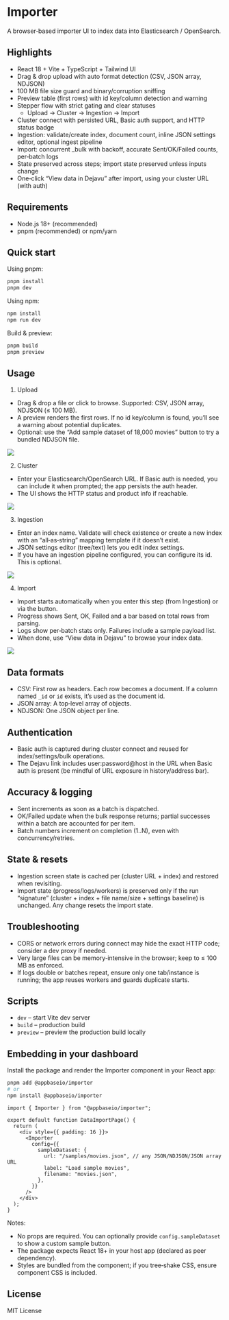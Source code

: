 # Importer

A browser‑based importer UI to index data into Elasticsearch / OpenSearch.

## Highlights

- React 18 + Vite + TypeScript + Tailwind UI
- Drag & drop upload with auto format detection (CSV, JSON array, NDJSON)
- 100 MB file size guard and binary/corruption sniffing
- Preview table (first rows) with id key/column detection and warning
- Stepper flow with strict gating and clear statuses
  - Upload → Cluster → Ingestion → Import
- Cluster connect with persisted URL, Basic auth support, and HTTP status badge
- Ingestion: validate/create index, document count, inline JSON settings editor, optional ingest pipeline
- Import: concurrent \_bulk with backoff, accurate Sent/OK/Failed counts, per‑batch logs
- State preserved across steps; import state preserved unless inputs change
- One‑click “View data in Dejavu” after import, using your cluster URL (with auth)

## Requirements

- Node.js 18+ (recommended)
- pnpm (recommended) or npm/yarn

## Quick start

Using pnpm:

```bash
pnpm install
pnpm dev
```

Using npm:

```bash
npm install
npm run dev
```

Build & preview:

```bash
pnpm build
pnpm preview
```

## Usage

1. Upload

- Drag & drop a file or click to browse. Supported: CSV, JSON array, NDJSON (≤ 100 MB).
- A preview renders the first rows. If no id key/column is found, you’ll see a warning about potential duplicates.
- Optional: use the “Add sample dataset of 18,000 movies” button to try a bundled NDJSON file.

![](https://i.postimg.cc/htX8DCFk/Screenshot-2025-09-06-at-1-39-13-PM.png)

2. Cluster

- Enter your Elasticsearch/OpenSearch URL. If Basic auth is needed, you can include it when prompted; the app persists the auth header.
- The UI shows the HTTP status and product info if reachable.

![](https://i.postimg.cc/yY4WgvZq/Screenshot-2025-09-06-at-1-57-37-PM.png)

3. Ingestion

- Enter an index name. Validate will check existence or create a new index with an “all‑as‑string” mapping template if it doesn’t exist.
- JSON settings editor (tree/text) lets you edit index settings.
- If you have an ingestion pipeline configured, you can configure its id. This is optional.

![](https://i.postimg.cc/0NmpmbyZ/Screenshot-2025-09-06-at-1-45-24-PM.png)

4. Import

- Import starts automatically when you enter this step (from Ingestion) or via the button.
- Progress shows Sent, OK, Failed and a bar based on total rows from parsing.
- Logs show per‑batch stats only. Failures include a sample payload list.
- When done, use “View data in Dejavu” to browse your index data.

![](https://i.postimg.cc/LX3LCwf1/Screenshot-2025-09-06-at-1-48-41-PM.png)

## Data formats

- CSV: First row as headers. Each row becomes a document. If a column named `_id` or `id` exists, it’s used as the document id.
- JSON array: A top‑level array of objects.
- NDJSON: One JSON object per line.

## Authentication

- Basic auth is captured during cluster connect and reused for index/settings/bulk operations.
- The Dejavu link includes user:password@host in the URL when Basic auth is present (be mindful of URL exposure in history/address bar).

## Accuracy & logging

- Sent increments as soon as a batch is dispatched.
- OK/Failed update when the bulk response returns; partial successes within a batch are accounted for per item.
- Batch numbers increment on completion (1..N), even with concurrency/retries.

## State & resets

- Ingestion screen state is cached per (cluster URL + index) and restored when revisiting.
- Import state (progress/logs/workers) is preserved only if the run “signature” (cluster + index + file name/size + settings baseline) is unchanged. Any change resets the import state.

## Troubleshooting

- CORS or network errors during connect may hide the exact HTTP code; consider a dev proxy if needed.
- Very large files can be memory‑intensive in the browser; keep to ≤ 100 MB as enforced.
- If logs double or batches repeat, ensure only one tab/instance is running; the app reuses workers and guards duplicate starts.

## Scripts

- `dev` – start Vite dev server
- `build` – production build
- `preview` – preview the production build locally

## Embedding in your dashboard

Install the package and render the Importer component in your React app:

```bash
pnpm add @appbaseio/importer
# or
npm install @appbaseio/importer
```

```tsx
import { Importer } from "@appbaseio/importer";

export default function DataImportPage() {
  return (
    <div style={{ padding: 16 }}>
      <Importer
        config={{
          sampleDataset: {
            url: "/samples/movies.json", // any JSON/NDJSON/JSON array URL
            label: "Load sample movies",
            filename: "movies.json",
          },
        }}
      />
    </div>
  );
}
```

Notes:

- No props are required. You can optionally provide `config.sampleDataset` to show a custom sample button.
- The package expects React 18+ in your host app (declared as peer dependency).
- Styles are bundled from the component; if you tree‑shake CSS, ensure component CSS is included.

## License

MIT License

